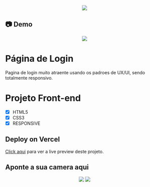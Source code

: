<h1 align="center"><img src="https://user-images.githubusercontent.com/53831498/135899352-1463af04-5098-4741-bc8a-78c0877e1f96.png"></h1>

## :camera: Demo

<div align="center" >
  <img src=![demo](https://github.com/user-attachments/assets/5dbedee6-c5fc-4053-87e6-22b3ab1d060d"height="300")>
</div>

# Página de Login
Pagina de login muito atraente usando os padroes de UX/UI, sendo totalmente responsivo.

# Projeto Front-end

  - [x] HTML5
  - [x] CSS3
  - [x] RESPONSIVE

## Deploy on Vercel

[Click aqui](https://page-login-mocha.vercel.app/) para ver a live preview deste projeto.

## Aponte a sua camera aqui

<div align="center" >
  <img src="<div align="center" >
  <img src="https://github.com/FelipeMaximus/Web-site-/assets/53831498/696ed61e-8b20-46cb-a9db-dd11b3ff9e4e">
</div>
